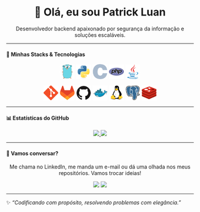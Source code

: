 <h1 align="center">👋 Olá, eu sou Patrick Luan</h1>

<p align="center">
  Desenvolvedor backend apaixonado por segurança da informação e soluções escaláveis.
</p>

---

#### 🚀 Minhas Stacks & Tecnologias

<p align="center">
  <img alt="Go" width="40" height="40" src="https://raw.githubusercontent.com/devicons/devicon/master/icons/go/go-original.svg" />
  <img alt="Python" width="40" height="40" src="https://raw.githubusercontent.com/devicons/devicon/master/icons/python/python-original.svg" />
  <img alt="C" width="40" height="40" src="https://raw.githubusercontent.com/devicons/devicon/master/icons/c/c-original.svg" />
  <img alt="PHP" width="40" height="40" src="https://raw.githubusercontent.com/devicons/devicon/master/icons/php/php-original.svg" />
  <img alt="Java" width="40" height="40" src="https://raw.githubusercontent.com/devicons/devicon/master/icons/java/java-original.svg" />
</p>

<p align="center">
  <img alt="Git" width="40" height="40" src="https://raw.githubusercontent.com/devicons/devicon/master/icons/git/git-original.svg" />
  <img alt="GitLab" width="40" height="40" src="https://raw.githubusercontent.com/devicons/devicon/master/icons/gitlab/gitlab-original.svg" />
  <img alt="GitHub" width="40" height="40" src="https://raw.githubusercontent.com/devicons/devicon/master/icons/github/github-original.svg" />
  <img alt="Docker" width="40" height="40" src="https://raw.githubusercontent.com/devicons/devicon/master/icons/docker/docker-original.svg" />
  <img alt="Linux" width="40" height="40" src="https://raw.githubusercontent.com/devicons/devicon/master/icons/linux/linux-original.svg" />
  <img alt="PostgreSQL" width="40" height="40" src="https://raw.githubusercontent.com/devicons/devicon/master/icons/postgresql/postgresql-original.svg" />
  <img alt="Redis" width="40" height="40" src="https://raw.githubusercontent.com/devicons/devicon/master/icons/redis/redis-original.svg" />
</p>

---

#### 📊 Estatísticas do GitHub

<div align="center">
  <a href="https://github.com/patrickluan298">
    <img
      height="160em"
      src="https://github-readme-stats.vercel.app/api?username=patrickluan298&show_icons=true&theme=dracula&include_all_commits=true&count_private=true&card_width=420"
    />
    <img
      height="160em"
      src="https://github-readme-stats.vercel.app/api/top-langs/?username=patrickluan298&layout=compact&langs_count=7&theme=dracula&card_width=420"
    />
  </a>
</div>

---

#### 💬 Vamos conversar?

<p align="center">
  Me chama no LinkedIn, me manda um e-mail ou dá uma olhada nos meus repositórios. Vamos trocar ideias!
</p>

<p align="center">
  <a href="mailto:patrickluan2908@gmail.com"><img src="https://img.shields.io/badge/Gmail-D14836?style=for-the-badge&logo=gmail&logoColor=white"/></a>
  <a href="https://www.linkedin.com/in/patrickluan298" target="_blank"><img src="https://img.shields.io/badge/LinkedIn-0077B5?style=for-the-badge&logo=linkedin&logoColor=white"/></a>
</p>

---

✨ *“Codificando com propósito, resolvendo problemas com elegância.”*
